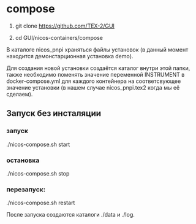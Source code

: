 # compose

1. git clone https://github.com/TEX-2/GUI

2. cd GUI/nicos-containers/compose

В каталоге nicos_pnpi храняться файлы установок (в данный момент находится демонстарционная установка demo).

Для создания новой установки создаётся каталог внутри этой папки, также необходимо поменять значение переменной INSTRUMENT в docker-compose.yml для каждого контейнера на соответсвующее значение установки (в нашем случае nicos_pnpi.tex2 когда мы её сделаем).


## Запуск без инсталяции

### запуск
./nicos-compose.sh start
### остановка 
./nicos-compose.sh stop
### перезапуск:
./nicos-compose.sh restart

После запуска создаются каталоги ./data и ./log. 
